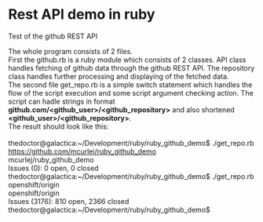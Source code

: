 # Rest API demo in ruby

Test of the github REST API

The whole program consists of 2 files.<br />
First the github.rb is a ruby module which consists of 2 classes. API class handles fetching of github data through the github REST API. The repository class handles further processing and displaying of the fetched data.<br />
The second file get_repo.rb is a simple switch statement which handles the flow of the script execution and some script argument checking action. The script can hadle strings in format <b>github.com/\<github_user\>/\<github_repository\></b> and also shortened <b>\<github_user\>/\<github_repository\></b>.<br />
The result should look like this:<br />
<br />
thedoctor@galactica:~/Development/ruby/ruby_github_demo$ ./get_repo.rb https://github.com/mcurlej/ruby_github_demo<br />
mcurlej/ruby_github_demo<br />
Issues (0): 0 open, 0 closed<br />
thedoctor@galactica:~/Development/ruby/ruby_github_demo$ ./get_repo.rb openshift/origin<br />
openshift/origin<br />
Issues (3176): 810 open, 2366 closed<br />
thedoctor@galactica:~/Development/ruby/ruby_github_demo$<br />
